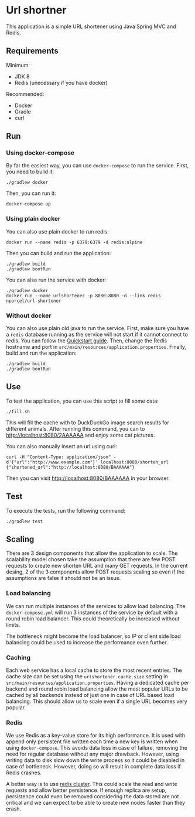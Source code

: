 # Url shortner

This application is a simple URL shortener using Java Spring MVC and Redis.

## Requirements

Minimum:

* JDK 8
* Redis (unecessary if you have docker)

Recommended:

* Docker
* Gradle
* curl

## Run

### Using docker-compose

By far the easiest way, you can use `docker-compose` to run the service. First,
you need to build it:

```
./gradlew docker
```

Then, you can run it:

```
docker-compose up
```

### Using plain docker

You can also use plain docker to run redis:

```
docker run --name redis -p 6379:6379 -d redis:alpine
```

Then you can build and run the application:

```
./gradlew build
./gradlew bootRun
```

You can also run the service with docker:

```
./gradlew docker
docker run --name urlshortener -p 8080:8080 -d --link redis nporcel/url-shortener
```

### Without docker

You can also use plain old java to run the service. First, make sure you have
a `redis` database running as the service will not start if it cannot connect
to redis. You can follow the [Quickstart
guide](https://redis.io/topics/quickstart). Then, change the Redis hostname and
port in `src/main/resources/application.properties`. Finally, build and run the
application:

```
./gradlew build
./gradlew bootRun
```

## Use

To test the application, you can use this script to fill some data:

```
./fill.sh
```

This will fill the cache with to DuckDuckGo image search results for different
animals. After running this command, you can to <http://localhost:8080/2AAAAAA>
and enjoy some cat pictures.

You can also manually insert an url using curl:

```
curl -H "Content-Type: application/json" -d'{"url":"http://www.example.com"}' localhost:8080/shorten_url
{"shortened_url":"http://localhost:8080/BAAAAAA"}
```

Then you can visit <http://localhost:8080/BAAAAAA> in your browser.

## Test

To execute the tests, run the following command:

```
./gradlew test
```

## Scaling

There are 3 design components that allow the application to scale. The
scalability model chosen take the assumption that there are few POST requests
to create new shorten URL and many GET requests. In the current desing, 2 of
the 3 components allow POST requests scaling so even if the assumptions are
false it should not be an issue.

### Load balancing

We can run multiple instances of the services to allow load balancing. The
`docker-compose.yml` will run 3 instances of the service by default with
a round robin load balancer. This could theoretically be increased without
limits.

The bottleneck might become the load balancer, so IP or client side load
balancing could be used to increase the performance even further.

### Caching

Each web service has a local cache to store the most recent entries. The cache
size can be set using the `urlshortener.cache.size` setting in
`src/main/resources/application.properties`. Having a dedicated cache per
backend and round robin load balancing allow the most popular URLs to be cached
by all backends instead of just one in case of URL based load balancing. This
should allow us to scale even if a single URL becomes very popular.

### Redis

We use Redis as a key-value store for its high performance. It is used with
append only persistent file written each time a new key is written when using
`docker-compose`. This avoids data loss in case of failure, removing the need
for regular database without any major drawback. However, using writing data to
disk slow down the write process so it could be disabled in case of bottleneck.
However, doing so will result in complete data loss if Redis crashes.

A better way is to use [redis
cluster](https://redis.io/topics/cluster-tutorial). This could scale the read
and write requests and allow better persistence. If enough replica are setup,
persistence could even be removed considering the data stored are not critical
and we can expect to be able to create new nodes faster than they crash.
